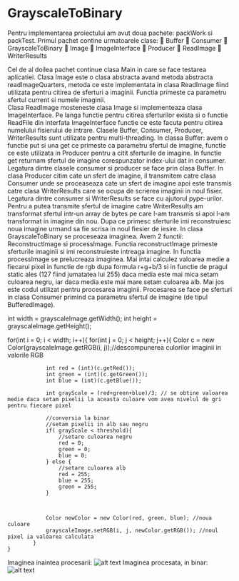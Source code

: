 # GrayscaleToBinary

Pentru implementarea proiectului am avut doua pachete: packWork si packTest.
	Primul pachet contine urmatoarele clase:
	Buffer
	Consumer
	GrayscaleToBinary
	Image
	ImageInterface
	Producer
	ReadImage
	WriterResults

Cel de al doilea pachet continue clasa Main in care se face testarea aplicatiei.
Clasa Image este o clasa abstracta  avand metoda abstracta readImageQuarters, metoda ce este implementata in clasa ReadImage fiind utilizata pentru citirea de sferturi a imaginii. Functia primeste ca parametru sfertul current si numele imaginii.  
Clasa ReadImage mosteneste clasa Image si implementeaza clasa ImageInterface. Pe langa functie pentru citirea sferturilor exista si o functie ReadFile din interfata ImageInterface functie ce este facuta pentru citirea numelului fisierului de intrare. 
Clasele Buffer, Consumer, Producer, WriterResults sunt utilizate pentru multi-threading.
In classa Buffer: avem o functie put si una get ce primeste ca parametru sfertul de imagine, functie ce este utilizata in Producer pentru a citit sferturile de imagine. In  functie get returnam sfertul de imagine corespunzator index-ului dat in consumer. Legatura dintre clasele consumer si producer se face prin clasa Buffer. 
In clasa Producer citim cate un sfert de imagine, il transmitem catre clasa Consumer unde se proceaseaza cate un sfert de imagine apoi este transmis catre clasa WriterResults care se ocupa de scrierea imaginii in noul fisier. Legatura dintre consumer si WriterResults se face cu ajutorul pype-urilor. Pentru a putea transmite sfertul de imagine catre WriterResults am transformat sfertul intr-un array de bytes pe care l-am transmis si apoi l-am transformat in imagine din nou. Dupa ce primesc sferturile imi reconstruiesc noua imagine urmand sa fie scrisa in noul fiesier de iesire. 
In clasa GrayscaleToBinary se proceseaza imaginea. Avem 2 functii:
ReconstructImage si processImage. Functia reconstructImage primeste sferturile imaginii si imi reconstruieste intreaga imagine. In functia processImage se prelucreaza imaginea. Mai intai calculez valoarea medie a fiecarui pixel in functie de rgb dupa formula r+g+b/3 si in functie de pragul static ales (127 fiind jumatatea lui 255)  daca media este mai mica setam culoarea negru, iar daca media este mai mare setam culoarea alb.
Mai jos este codul utilizat pentru procesarea imaginii. Procesarea se face pe sferturi in clasa Consumer primind ca parametru sfertul de imagine (de tipul BufferedImage). 

int width = grayscaleImage.getWidth();
int height = grayscaleImage.getHeight();

for(int i = 0; i < width; i++){
			for(int j = 0; j < height; j++){
				Color c = new Color(grayscaleImage.getRGB(i,  j));//descompunerea culorilor imaginii in valorile RGB
				
				int red = (int)(c.getRed());
				int green = (int)(c.getGreen());
				int blue = (int)(c.getBlue());
				
				int grayScale = (red+green+blue)/3; // se obtine valoarea medie daca setam pixelii la aceasta culoare vom avea nivelul de gri pentru fiecare pixel
						
				//conversia la binar
				//setam pixelii in alb sau negru
				if( grayScale < threshold){ 
					//setare culoarea negru
					red = 0;
					green = 0;
					blue = 0;
				} else {
					//setare culoarea alb
					red = 255;
					blue = 255;
					green = 255;
				}
				
				
				
				Color newColor = new Color(red, green, blue); //noua culoare
				grayscaleImage.setRGB(i, j, newColor.getRGB()); //noul pixel ia valoarea calculata
			}
	}

Imaginea inaintea procesarii:
 ![alt text](https://github.com/cristianfatu0302/GrayscaleToBinary/blob/master/golf.bmp)
Imaginea procesata, in binar:
 ![alt text](https://github.com/cristianfatu0302/GrayscaleToBinary/blob/master/golfBinary.bmp)








